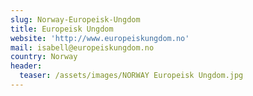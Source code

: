 ```yaml
---
slug: Norway-Europeisk-Ungdom
title: Europeisk Ungdom
website: 'http://www.europeiskungdom.no'
mail: isabell@europeiskungdom.no
country: Norway
header:
  teaser: /assets/images/NORWAY Europeisk Ungdom.jpg
---
```


